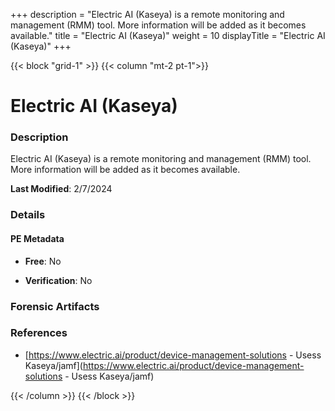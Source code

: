 +++
description = "Electric AI (Kaseya) is a remote monitoring and management (RMM) tool. More information will be added as it becomes available."
title = "Electric AI (Kaseya)"
weight = 10
displayTitle = "Electric AI (Kaseya)"
+++


{{< block "grid-1" >}}
{{< column "mt-2 pt-1">}}

# Electric AI (Kaseya)


### Description

Electric AI (Kaseya) is a remote monitoring and management (RMM) tool. More information will be added as it becomes available.



**Last Modified**: 2/7/2024

### Details


#### PE Metadata


- **Free**: No

- **Verification**: No





### Forensic Artifacts







### References
- [https://www.electric.ai/product/device-management-solutions - Usess Kaseya/jamf](https://www.electric.ai/product/device-management-solutions - Usess Kaseya/jamf)



{{< /column >}}
{{< /block >}}
